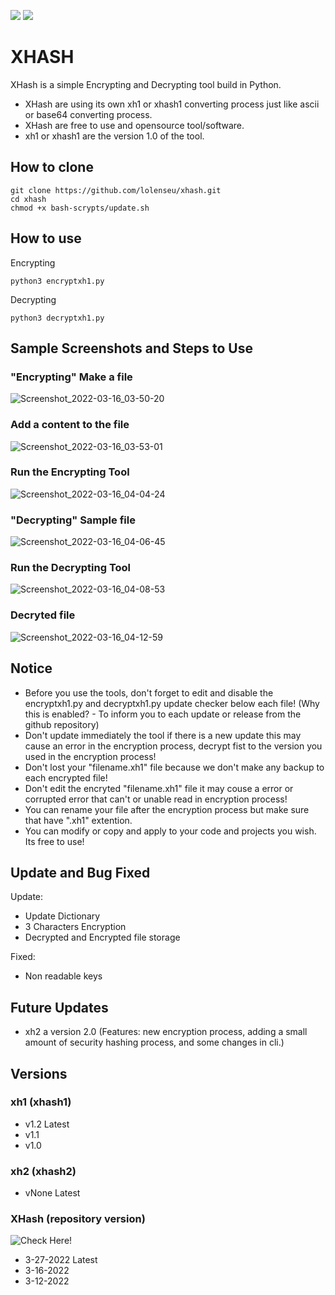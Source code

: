 <a href="https://github.com/lolenseu/xhash"><img src="https://img.shields.io/badge/license-MIT License-orange"></a> 
<a href="https://github.com/lolenseu/xhash"><img src="https://img.shields.io/badge/OPEN--SOURCE-YES-green"></a>


# XHASH
XHash is a simple Encrypting and Decrypting tool build in Python.
- XHash are using its own xh1 or xhash1 converting process just like ascii or base64 converting process.
- XHash are free to use and opensource tool/software.
- xh1 or xhash1 are the version 1.0 of the tool.


## How to clone
```BASHc
git clone https://github.com/lolenseu/xhash.git
cd xhash
chmod +x bash-scrypts/update.sh
```


## How to use
 Encrypting
```BASHc
python3 encryptxh1.py
```
 Decrypting
```BASHc
python3 decryptxh1.py
```


## Sample Screenshots and Steps to Use
### "Encrypting" Make a file 
![Screenshot_2022-03-16_03-50-20](https://user-images.githubusercontent.com/98665691/158477378-88c82baf-1930-463f-b94c-08bec186a307.png)
### Add a content to the file
![Screenshot_2022-03-16_03-53-01](https://user-images.githubusercontent.com/98665691/158477879-c8d26ef9-d1d7-4312-9956-89b58ef59ab5.png)
### Run the Encrypting Tool
![Screenshot_2022-03-16_04-04-24](https://user-images.githubusercontent.com/98665691/158478165-beded490-c896-419e-82b7-952ab18323d2.png)
### "Decrypting" Sample file 
![Screenshot_2022-03-16_04-06-45](https://user-images.githubusercontent.com/98665691/158478600-332fbd77-dcb2-4ec6-97c0-c6cc114da3ea.png)
### Run the Decrypting Tool
![Screenshot_2022-03-16_04-08-53](https://user-images.githubusercontent.com/98665691/158478697-c42e0af5-dfbf-49c0-b4bc-7acd51ebedc4.png)
### Decryted file
![Screenshot_2022-03-16_04-12-59](https://user-images.githubusercontent.com/98665691/158479119-242dc80c-348e-418a-86b0-5b7341639407.png)


## Notice
- Before you use the tools, don't forget to edit and disable the encryptxh1.py and decryptxh1.py update checker below each file! (Why this is enabled? - To inform you to each update or release from the github repository)
- Don't update immediately the tool if there is a new update this may cause an error in the encryption process, decrypt fist to the version you used in the encryption process!
- Don't lost your "filename.xh1" file because we don't make any backup to each encrypted file!
- Don't edit the encryted "filename.xh1" file it may couse a error or corrupted error that can't or unable read in encryption process!
- You can rename your file after the encryption process but make sure that have ".xh1" extention.
- You can modify or copy and apply to your code and projects you wish. Its free to use!


## Update and Bug Fixed
Update:
- Update Dictionary
- 3 Characters Encryption
- Decrypted and Encrypted file storage

Fixed:
- Non readable keys


## Future Updates
- xh2 a version 2.0 (Features: new encryption process, adding a small amount of security hashing process, and some changes in cli.)


## Versions

### xh1 (xhash1)
 - v1.2 Latest
 - v1.1
 - v1.0

### xh2 (xhash2)
 - vNone Latest

### XHash (repository version)
![Check Here!](https://github.com/lolenseu/xhash/releases)

 - 3-27-2022 Latest
 - 3-16-2022
 - 3-12-2022
